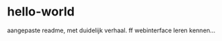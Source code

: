 hello-world
===========

aangepaste readme, met duidelijk verhaal. 
ff webinterface leren kennen...
